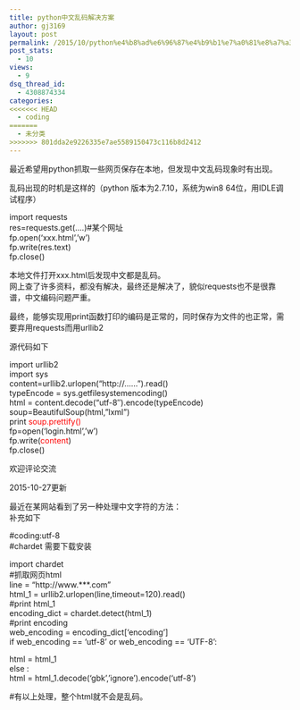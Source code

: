 ```yaml
---
title: python中文乱码解决方案
author: gj3169
layout: post
permalink: /2015/10/python%e4%b8%ad%e6%96%87%e4%b9%b1%e7%a0%81%e8%a7%a3%e5%86%b3%e6%96%b9%e6%a1%88/
post_stats:
  - 10
views:
  - 9
dsq_thread_id:
  - 4308874334
categories:
<<<<<<< HEAD
  - coding
=======
  - 未分类
>>>>>>> 801dda2e9226335e7ae5589150473c116b8d2412
---
```

最近希望用python抓取一些网页保存在本地，但发现中文乱码现象时有出现。

乱码出现的时机是这样的（python 版本为2.7.10，系统为win8 64位，用IDLE调试程序）

import requests  
res=requests.get(&#8230;.)#某个网址  
fp.open(&#8216;xxx.html&#8217;,&#8217;w&#8217;)  
fp.write(res.text)  
fp.close()

本地文件打开xxx.html后发现中文都是乱码。  
网上查了许多资料，都没有解决，最终还是解决了，貌似requests也不是很靠谱，中文编码问题严重。

最终，能够实现用print函数打印的编码是正常的，同时保存为文件的也正常，需要弃用requests而用urllib2

源代码如下

import urllib2  
import sys  
content=urllib2.urlopen(&#8220;http://&#8230;&#8230;&#8221;).read()  
typeEncode = sys.getfilesystemencoding()  
html = content.decode(&#8220;utf-8&#8243;).encode(typeEncode)  
soup=BeautifulSoup(html,&#8221;lxml&#8221;)  
print <span style="color: #ff0000;">soup.prettify()</span>  
fp=open(&#8216;login.html&#8217;,&#8217;w&#8217;)  
fp.write(<span style="color: #ff0000;">content</span>)  
fp.close()

欢迎评论交流

<!--more-->

2015-10-27更新

最近在某网站看到了另一种处理中文字符的方法：  
补充如下

#coding:utf-8  
#chardet 需要下载安装

import chardet  
#抓取网页html  
line = &#8220;http://www.\***.com&#8221;  
html_1 = urllib2.urlopen(line,timeout=120).read()  
#print html_1  
encoding\_dict = chardet.detect(html\_1)  
#print encoding  
web\_encoding = encoding\_dict[&#8216;encoding&#8217;]  
if web\_encoding == &#8216;utf-8&#8217; or web\_encoding == &#8216;UTF-8&#8217;:

html = html_1  
else :  
html = html_1.decode(&#8216;gbk&#8217;,&#8217;ignore&#8217;).encode(&#8216;utf-8&#8217;)

#有以上处理，整个html就不会是乱码。  
&nbsp;